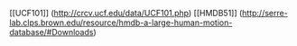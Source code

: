 [[UCF101]] (http://crcv.ucf.edu/data/UCF101.php)
[[HMDB51]] (http://serre-lab.clps.brown.edu/resource/hmdb-a-large-human-motion-database/#Downloads)
